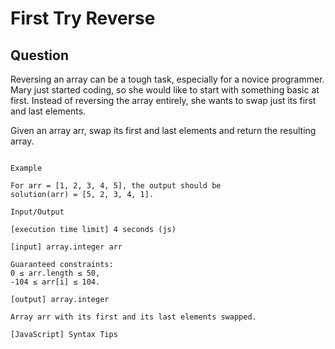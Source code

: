 # First Try Reverse

## Question

Reversing an array can be a tough task, especially for a novice programmer. Mary just started coding, so she would like to start with something basic at first. Instead of reversing the array entirely, she wants to swap just its first and last elements.

Given an array arr, swap its first and last elements and return the resulting array.
```

Example

For arr = [1, 2, 3, 4, 5], the output should be
solution(arr) = [5, 2, 3, 4, 1].

Input/Output

[execution time limit] 4 seconds (js)

[input] array.integer arr

Guaranteed constraints:
0 ≤ arr.length ≤ 50,
-104 ≤ arr[i] ≤ 104.

[output] array.integer

Array arr with its first and its last elements swapped.

[JavaScript] Syntax Tips
```
